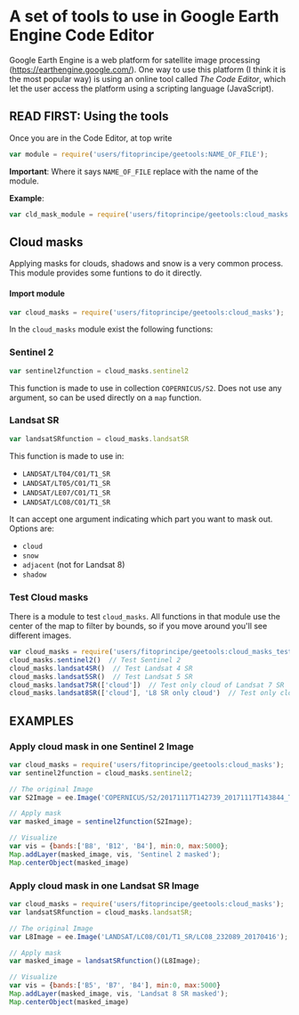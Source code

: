 # A set of tools to use in Google Earth Engine Code Editor

Google Earth Engine is a web platform for satellite image processing 
(https://earthengine.google.com/). One way to use this platform (I think it is
the most popular way) is using an online tool called *The Code Editor*, which
let the user access the platform using a scripting language (JavaScript).

## READ FIRST: Using the tools
Once you are in the Code Editor, at top write

```javascript
var module = require('users/fitoprincipe/geetools:NAME_OF_FILE');
```

**Important**: Where it says `NAME_OF_FILE` replace with the name of the
module. 

**Example**:

```javascript
var cld_mask_module = require('users/fitoprincipe/geetools:cloud_masks');
```

## Cloud masks
Applying masks for clouds, shadows and snow is a very common process. This module provides some funtions to do it directly.

#### Import module

```javascript
var cloud_masks = require('users/fitoprincipe/geetools:cloud_masks');
```

In the `cloud_masks` module exist the following functions:

### Sentinel 2

```javascript
var sentinel2function = cloud_masks.sentinel2
```

This function is made to use in collection `COPERNICUS/S2`. 
Does not use any argument, so can be used directly on a `map`
function.

### Landsat SR

```javascript
var landsatSRfunction = cloud_masks.landsatSR
```

This function is made to use in:
  
- `LANDSAT/LT04/C01/T1_SR`
- `LANDSAT/LT05/C01/T1_SR`
- `LANDSAT/LE07/C01/T1_SR`
- `LANDSAT/LC08/C01/T1_SR`

It can accept one argument indicating which part you want to mask out. Options
are:

- `cloud`
- `snow`
- `adjacent` (not for Landsat 8)
- `shadow`

### Test Cloud masks

There is a module to test `cloud_masks`. All functions in that module use the
center of the map to filter by bounds, so if you move around you'll see
different images.

```javascript
var cloud_masks = require('users/fitoprincipe/geetools:cloud_masks_test');
cloud_masks.sentinel2()  // Test Sentinel 2
cloud_masks.landsat4SR()  // Test Landsat 4 SR
cloud_masks.landsat5SR()  // Test Landsat 5 SR
cloud_masks.landsat7SR(['cloud'])  // Test only cloud of Landsat 7 SR
cloud_masks.landsat8SR(['cloud'], 'L8 SR only cloud')  // Test only cloud of Landsat 8 SR and assign a name to the layer
```

## EXAMPLES

### Apply cloud mask in one Sentinel 2 Image

```javascript
var cloud_masks = require('users/fitoprincipe/geetools:cloud_masks');
var sentinel2function = cloud_masks.sentinel2;

// The original Image
var S2Image = ee.Image('COPERNICUS/S2/20171117T142739_20171117T143844_T18GYU');

// Apply mask
var masked_image = sentinel2function(S2Image);

// Visualize
var vis = {bands:['B8', 'B12', 'B4'], min:0, max:5000};
Map.addLayer(masked_image, vis, 'Sentinel 2 masked');
Map.centerObject(masked_image)
```

### Apply cloud mask in one Landsat SR Image

```javascript
var cloud_masks = require('users/fitoprincipe/geetools:cloud_masks');
var landsatSRfunction = cloud_masks.landsatSR;

// The original Image
var L8Image = ee.Image('LANDSAT/LC08/C01/T1_SR/LC08_232089_20170416');

// Apply mask
var masked_image = landsatSRfunction()(L8Image);

// Visualize
var vis = {bands:['B5', 'B7', 'B4'], min:0, max:5000}
Map.addLayer(masked_image, vis, 'Landsat 8 SR masked');
Map.centerObject(masked_image)
```